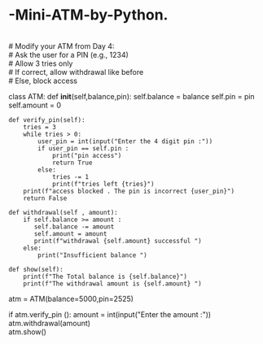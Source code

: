 # -Mini-ATM-by-Python.
<br>
# Modify your ATM from Day 4:
<br>
# Ask the user for a PIN (e.g., 1234)
<br>
# Allow 3 tries only
<br>
# If correct, allow withdrawal like before
<br>
# Else, block access

class ATM:
    def __init__(self,balance,pin):
        self.balance = balance
        self.pin = pin 
        self.amount = 0

    def verify_pin(self):
        tries = 3
        while tries > 0:
            user_pin = int(input("Enter the 4 digit pin :"))
            if user_pin == self.pin :
                print("pin access")
                return True
            else:
                tries -= 1
                print(f"tries left {tries}")
        print(f"access blocked . The pin is incorrect {user_pin}")
        return False

    def withdrawal(self , amount):
        if self.balance >= amount :
           self.balance -= amount
           self.amount = amount
           print(f"withdrawal {self.amount} successful ")
        else:
            print("Insufficient balance ")
            
    def show(self):
        print(f"The Total balance is {self.balance}")
        print(f"The withdrawal amount is {self.amount} ")


atm = ATM(balance=5000,pin=2525)                

if atm.verify_pin ():
    amount = int(input("Enter the amount :"))
    atm.withdrawal(amount)    
    atm.show()

